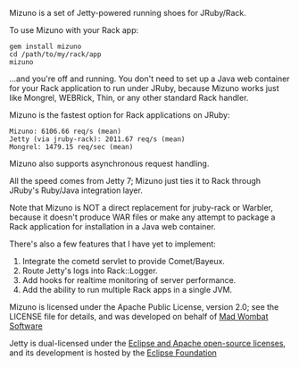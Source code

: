 Mizuno is a set of Jetty-powered running shoes for JRuby/Rack.

To use Mizuno with your Rack app:

    gem install mizuno
    cd /path/to/my/rack/app
    mizuno

...and you're off and running.  You don't need to set up a Java web
container for your Rack application to run under JRuby, because Mizuno
works just like Mongrel, WEBRick, Thin, or any other standard Rack
handler.

Mizuno is the fastest option for Rack applications on JRuby:

    Mizuno: 6106.66 req/s (mean)
    Jetty (via jruby-rack): 2011.67 req/s (mean)
    Mongrel: 1479.15 req/sec (mean)

Mizuno also supports asynchronous request handling.

All the speed comes from Jetty 7; Mizuno just ties it to Rack through
JRuby's Ruby/Java integration layer.

Note that Mizuno is NOT a direct replacement for jruby-rack or Warbler,
because it doesn't produce WAR files or make any attempt to package a
Rack application for installation in a Java web container.

There's also a few features that I have yet to implement:

1. Integrate the cometd servlet to provide Comet/Bayeux.
2. Route Jetty's logs into Rack::Logger.
3. Add hooks for realtime monitoring of server performance.
4. Add the ability to run multiple Rack apps in a single JVM.

Mizuno is licensed under the Apache Public License, version 2.0; see
the LICENSE file for details, and was developed on behalf of 
[Mad Wombat Software](http://www.madwombat.com)

Jetty is dual-licensed under the [Eclipse and Apache open-source 
licenses](http://www.eclipse.org/jetty/licenses.php), and its
development is hosted by the [Eclipse 
Foundation](http://www.eclipse.org/jetty/)
